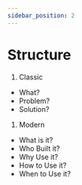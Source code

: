 ```yaml
---
sidebar_position: 2
---
```


# Structure

1. Classic

- What?
- Problem?
- Solution?

1. Modern

- What is it?
- Who Built it?
- Why Use it?
- How to Use it?
- When to Use it?
